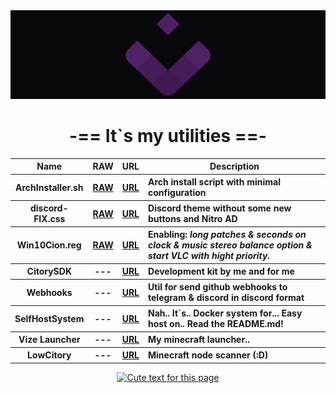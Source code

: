 <img src="https://raw.githubusercontent.com/Delta-Factory/.github/refs/heads/main/profile/img/Project_Void.png" alt="Project~Void background">

<h1 align="center">-== It`s my utilities ==-</h1>

<table align="center">
    <tr>
        <th>Name
        <th>RAW
        <th>URL
        <th>Description
    </tr>
    <tr>
        <th>ArchInstaller.sh
        <th><a href="https://raw.githubusercontent.com/Nionim/Citory_Utils/refs/heads/master/utils/linux/arch/installer.sh">RAW</a>
        <th><a href="./utils/linux/arch/installer.sh">URL</a>
        <th align="left">Arch install script with minimal configuration
    </tr>
    <tr>
        <th>discord-FIX.css
        <th><a href="https://github.com/Nionim/Citory_Utils/raw/refs/heads/master/utils/discord/themes/discord.fix.css">RAW</a>
        <th><a href="./utils/discord/themes/discord.fix.css">URL</a>
        <th align="left">Discord theme without some new buttons and Nitro AD
    </tr>
    <tr>
        <th>Win10Cion.reg
        <th><a href="https://raw.githubusercontent.com/Nionim/Citory_Utils/refs/heads/master/utils/windows/regs/win.10.cion.reg">RAW</a>
        <th><a href="./utils/windows/regs/win.10.cion.reg">URL</a>
        <th align="left">Enabling: <i>long patches & seconds on clock & music stereo balance option & start VLC with hight priority.</i>
    </tr>
    <tr>
        <th>CitorySDK
        <th>---
        <th><a href="https://github.com/Delta-Factory/CitorySDK">URL</a>
        <th align="left">Development kit by me and for me</i>
    </tr>
    <tr>
        <th>Webhooks
        <th>---
        <th><a href="https://github.com/Nionim/Webhooks">URL</a>
        <th align="left">Util for send github webhooks to telegram & discord in discord format</i>
    </tr>
    <tr>
        <th>SelfHostSystem
        <th>---
        <th><a href="https://github.com/Nionim/SelfHostSystem">URL</a>
        <th align="left">Nah.. It`s.. Docker system for... Easy host on.. Read the README.md!</i>
    </tr>
    <tr>
        <th>Vize Launcher
        <th>---
        <th><a href="https://github.com/Nionim/VizeLauncher">URL</a>
        <th align="left">My minecraft launcher..</i>
    </tr>
    <tr>
        <th>LowCitory
        <th>---
        <th><a href="https://github.com/Delta-Factory/LowCitory">URL</a>
        <th align="left">Minecraft node scanner (:D)</i>
    </tr>
</table>

<p align="center">
	<a href="https://t.me/LOWcitory" target="_blank">
		<img alt="Cute text for this page", src="https://readme-typing-svg.demolab.com?font=Comic+Sans+MS&size=31&pause=125&color=8518F7&center=true&vCenter=true&width=435&separator=%3C&lines=%3E+%24+DeltaCion%3C%3E+I+love+GMA%3C%3E+Lmao%3C%3E+Just+use+it+if+u+need%3C%3E+Bruh...%3C%3E+Try+not+die%3C;%3C...+so+sad..">
	</a>
</p>
